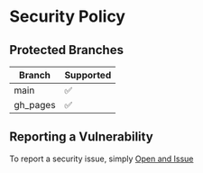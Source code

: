 # Security Policy

## Protected Branches

| Branch | Supported          |
| ------- | ------------------ |
| main   | :white_check_mark: |
| gh_pages   | :white_check_mark: |

## Reporting a Vulnerability

To report a security issue, simply [Open and Issue](https://github.com/DevCorner-Github/.github/issues)
